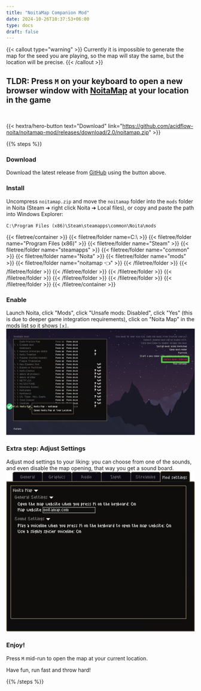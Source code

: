 ```yaml
---
title: "NoitaMap Companion Mod"
date: 2024-10-26T10:37:53+06:00
type: docs
draft: false
---
```


{{< callout type="warning" >}}
  Currently it is impossible to generate the map for the seed you are playing, so the map will stay the same, but the location will be precise.
{{< /callout >}}

## TLDR: Press `M` on your keyboard to open a new browser window with [NoitaMap](https://noitamap.com/) at your location in the game

<br>

{{< hextra/hero-button text="Download" link="https://github.com/acidflow-noita/noitamap-mod/releases/download/2.0/noitamap.zip" >}}

{{% steps %}}

### Download

Download the latest release from [GitHub](https://github.com/acidflow-noita/noitamap-mod) using the button above.

### Install

Uncompress `noitamap.zip` and move the `noitamap` folder into the `mods` folder in Noita (Steam ➔ right click Noita ➔ Local files), or copy and paste the path into Windows Explorer:
```plaintext {filename="Noita Mods Location"}
C:\Program Files (x86)\Steam\steamapps\common\Noita\mods
```

{{< filetree/container >}}
{{< filetree/folder name=C:\ >}}
{{< filetree/folder name="Program Files (x86)" >}}
{{< filetree/folder name="Steam" >}}
{{< filetree/folder name="steamapps" >}}
{{< filetree/folder name="common" >}}
{{< filetree/folder name="Noita" >}}
{{< filetree/folder name="mods" >}}
{{< filetree/folder name="noitamap 👈" >}}
{{< /filetree/folder >}}
{{< /filetree/folder >}}
{{< /filetree/folder >}}
{{< /filetree/folder >}}
{{< /filetree/folder >}}
{{< /filetree/folder >}}
{{< /filetree/folder >}}
{{< /filetree/folder >}}
{{< /filetree/container >}}

### Enable

Launch Noita, click "Mods", click "Unsafe mods: Disabled", click "Yes" (this is due to deeper game integration requirements), click on "Noita Map" in the mods list so it shows `[x]`.
![NoitaMap Mod Enabled](images/noitamap_mod_enabled.png)

### Extra step: Adjust Settings

Adjust mod settings to your liking: you can choose from one of the sounds, and even disable the map opening, that way you get a sound board.
![NoitaMap Mod Settings](images/noitamap_mod_settings.png)

### Enjoy!

Press `M` mid-run to open the map at your current location.

Have fun, run fast and throw hard!

{{% /steps %}}
